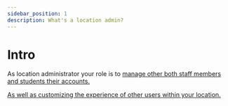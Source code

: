 ```yaml
---
sidebar_position: 1
description: What's a location admin?
---
```


# Intro

As location administrator your role is to [manage other both staff members and students their accounts.](location-admin/user-management)

[As well as customizing the experience of other users within your location.](location-admin/feature-toggles)
